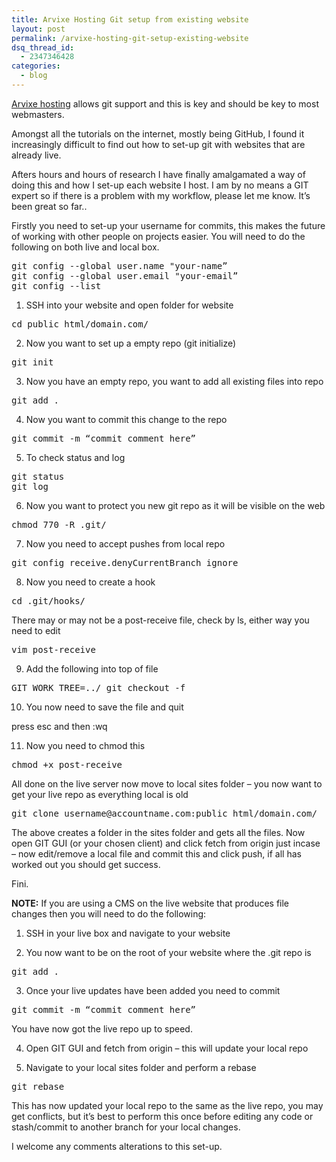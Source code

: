 ```yaml
---
title: Arvixe Hosting Git setup from existing website
layout: post
permalink: /arvixe-hosting-git-setup-existing-website
dsq_thread_id:
  - 2347346428
categories:
  - blog
---
```

<a href="http://www.arvixe.com/" target="_blank">Arvixe hosting</a> allows git support and this is key and should be key to most webmasters.

Amongst all the tutorials on the internet, mostly being GitHub, I found it increasingly difficult to find out how to set-up git with websites that are already live.

Afters hours and hours of research I have finally amalgamated a way of doing this and how I set-up each website I host. I am by no means a GIT expert so if there is a problem with my workflow, please let me know. It&#8217;s been great so far..

Firstly you need to set-up your username for commits, this makes the future of working with other people on projects easier. You will need to do the following on both live and local box.

<pre>git config --global user.name "your-name”
git config --global user.email "your-email”
git config --list
</pre>

1. SSH into your website and open folder for website

<pre>cd public_html/domain.com/</pre>

2. Now you want to set up a empty repo (git initialize)

<pre>git init</pre>

3. Now you have an empty repo, you want to add all existing files into repo

<pre>git add .</pre>

4. Now you want to commit this change to the repo

<pre>git commit -m “commit comment here”</pre>

5. To check status and log

<pre>git status
git log</pre>

6. Now you want to protect you new git repo as it will be visible on the web

<pre>chmod 770 -R .git/</pre>

7. Now you need to accept pushes from local repo

<pre>git config receive.denyCurrentBranch ignore</pre>

8. Now you need to create a hook

<pre>cd .git/hooks/</pre>

There may or may not be a post-receive file, check by ls, either way you need to edit

<pre>vim post-receive</pre>

9. Add the following into top of file

<pre>GIT_WORK_TREE=../ git checkout -f</pre>

10. You now need to save the file and quit

press esc and then :wq

11. Now you need to chmod this

<pre>chmod +x post-receive</pre>

All done on the live server now move to local sites folder &#8211; you now want to get your live repo as everything local is old

<pre>git clone username@accountname.com:public_html/domain.com/</pre>

The above creates a folder in the sites folder and gets all the files. Now open GIT GUI (or your chosen client) and click fetch from origin just incase &#8211; now edit/remove a local file and commit this and click push, if all has worked out you should get success.

Fini.

**NOTE:** If you are using a CMS on the live website that produces file changes then you will need to do the following:

1. SSH in your live box and navigate to your website

2. You now want to be on the root of your website where the .git repo is

<pre>git add .</pre>

3. Once your live updates have been added you need to commit

<pre>git commit -m “commit comment here”</pre>

You have now got the live repo up to speed.

4. Open GIT GUI and fetch from origin &#8211; this will update your local repo

5. Navigate to your local sites folder and perform a rebase

<pre>git rebase</pre>

This has now updated your local repo to the same as the live repo, you may get conflicts, but it&#8217;s best to perform this once before editing any code or stash/commit to another branch for your local changes.

I welcome any comments alterations to this set-up.